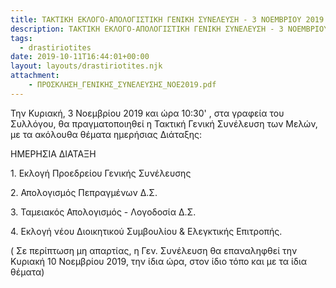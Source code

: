 ```yaml
---
title: ΤΑΚΤΙΚΗ ΕΚΛΟΓΟ-ΑΠΟΛΟΓΙΣΤΙΚΗ ΓΕΝΙΚΗ ΣΥΝΕΛΕΥΣΗ - 3 ΝΟΕΜΒΡΙΟΥ 2019
description: ΤΑΚΤΙΚΗ ΕΚΛΟΓΟ-ΑΠΟΛΟΓΙΣΤΙΚΗ ΓΕΝΙΚΗ ΣΥΝΕΛΕΥΣΗ - 3 ΝΟΕΜΒΡΙΟΥ 2019
tags:
  - drastiriotites
date: 2019-10-11T16:44:01+00:00
layout: layouts/drastiriotites.njk
attachment:
    - ΠΡΟΣΚΛΗΣΗ_ΓΕΝΙΚΗΣ_ΣΥΝΕΛΕΥΣΗΣ_ΝΟΕ2019.pdf
---
```

Την Κυριακή, 3 Νοεμβρίου 2019 και ώρα 10:30' , στα γραφεία του Συλλόγου, θα πραγματοποιηθεί η Τακτική Γενική Συνέλευση των Μελών, με τα ακόλουθα θέματα ημερήσιας Διάταξης:

ΗΜΕΡΗΣΙΑ ΔΙΑΤΑΞΗ

1\. Εκλογή Προεδρείου Γενικής Συνέλευσης

2\. Απολογισμός Πεπραγμένων Δ.Σ.

3\. Ταμειακός Απολογισμός - Λογοδοσία Δ.Σ.

4\. Εκλογή νέου Διοικητικού Συμβουλίου &amp; Ελεγκτικής Επιτροπής.

( Σε περίπτωση μη απαρτίας, η Γεν. Συνέλευση θα επαναληφθεί την Κυριακή 10 Νοεμβρίου 2019, την ίδια ώρα, στον ίδιο τόπο και με τα ίδια θέματα)
<!-- excerpt -->

